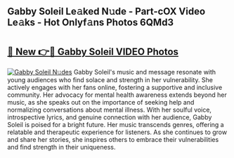 ## Gabby Soleil Le𝚊ked N𝚞de - Part-cOX Video Le𝚊ks - Hot Onlyf𝚊ns Photos 6QMd3

# <h2><a href="http://ab30661.deff.icu/?id=Gabby+Soleil">🔗 New 👉🔴 Gabby Soleil VIDEO Photos</a></h2>

[![Gabby Soleil N𝚞des](https://i.imgur.com/rIISA9y.gif)](http://ab30661.deff.icu/?id=Gabby+Soleil)
Gabby Soleil's music and message resonate with young audiences who find solace and strength in her vulnerability. She actively engages with her fans online, fostering a supportive and inclusive community. Her advocacy for mental health awareness extends beyond her music, as she speaks out on the importance of seeking help and normalizing conversations about mental illness. With her soulful voice, introspective lyrics, and genuine connection with her audience, Gabby Soleil is poised for a bright future. Her music transcends genres, offering a relatable and therapeutic experience for listeners. As she continues to grow and share her stories, she inspires others to embrace their vulnerabilities and find strength in their uniqueness.
